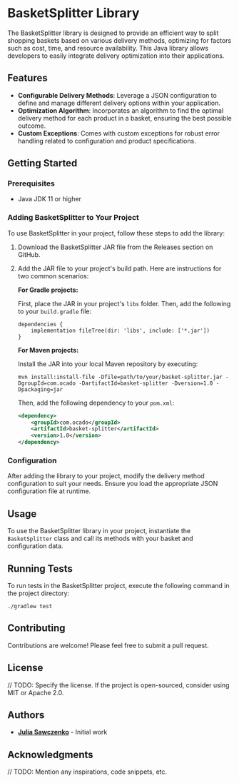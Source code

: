 # BasketSplitter Library

The BasketSplitter library is designed to provide an efficient way to split shopping baskets based on various delivery methods, optimizing for factors such as cost, time, and resource availability. This Java library allows developers to easily integrate delivery optimization into their applications.

## Features

- **Configurable Delivery Methods**: Leverage a JSON configuration to define and manage different delivery options within your application.
- **Optimization Algorithm**: Incorporates an algorithm to find the optimal delivery method for each product in a basket, ensuring the best possible outcome.
- **Custom Exceptions**: Comes with custom exceptions for robust error handling related to configuration and product specifications.

## Getting Started

### Prerequisites

- Java JDK 11 or higher

### Adding BasketSplitter to Your Project

To use BasketSplitter in your project, follow these steps to add the library:

1. Download the BasketSplitter JAR file from the Releases section on GitHub.
2. Add the JAR file to your project's build path. Here are instructions for two common scenarios:

   **For Gradle projects:**
   
   First, place the JAR in your project's `libs` folder. Then, add the following to your `build.gradle` file:
   ```
   dependencies {
       implementation fileTree(dir: 'libs', include: ['*.jar'])
   }
   ```
   
   **For Maven projects:**
   
   Install the JAR into your local Maven repository by executing:
   ```
   mvn install:install-file -Dfile=path/to/your/basket-splitter.jar -DgroupId=com.ocado -DartifactId=basket-splitter -Dversion=1.0 -Dpackaging=jar
   ```
   Then, add the following dependency to your `pom.xml`:
   ```xml
   <dependency>
       <groupId>com.ocado</groupId>
       <artifactId>basket-splitter</artifactId>
       <version>1.0</version>
   </dependency>
   ```

### Configuration

After adding the library to your project, modify the delivery method configuration to suit your needs. Ensure you load the appropriate JSON configuration file at runtime.

## Usage

To use the BasketSplitter library in your project, instantiate the `BasketSplitter` class and call its methods with your basket and configuration data.

## Running Tests

To run tests in the BasketSplitter project, execute the following command in the project directory:
```
./gradlew test
```

## Contributing

Contributions are welcome! Please feel free to submit a pull request.

## License

// TODO: Specify the license. If the project is open-sourced, consider using MIT or Apache 2.0.

## Authors

- **[Julia Sawczenko](https://github.com/JuliaSawczenko)** - Initial work

## Acknowledgments

// TODO: Mention any inspirations, code snippets, etc.